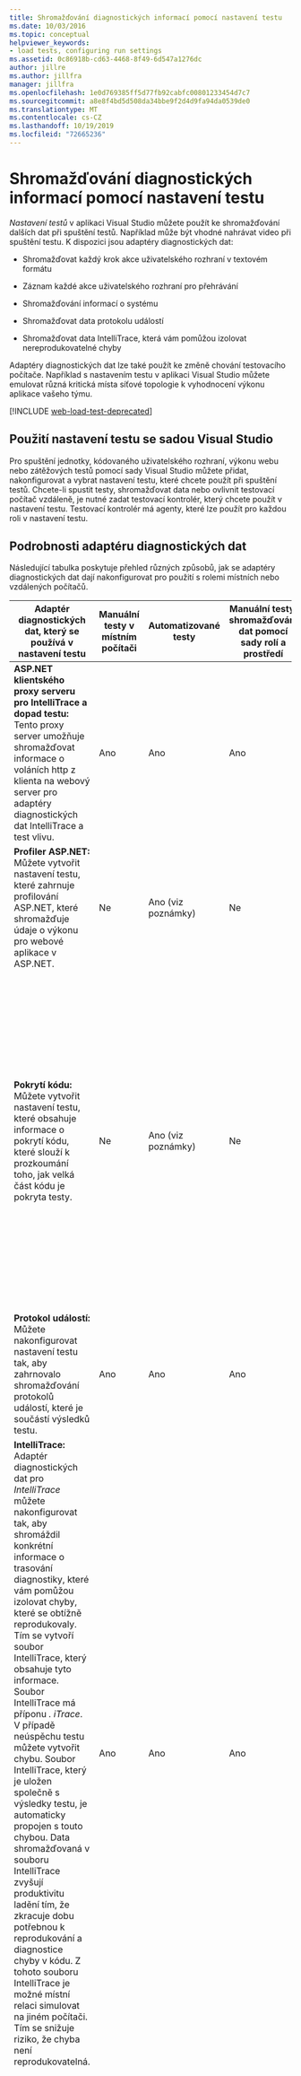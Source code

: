 ```yaml
---
title: Shromažďování diagnostických informací pomocí nastavení testu
ms.date: 10/03/2016
ms.topic: conceptual
helpviewer_keywords:
- load tests, configuring run settings
ms.assetid: 0c86918b-cd63-4468-8f49-6d547a1276dc
author: jillre
ms.author: jillfra
manager: jillfra
ms.openlocfilehash: 1e0d769385ff5d77fb92cabfc00801233454d7c7
ms.sourcegitcommit: a8e8f4bd5d508da34bbe9f2d4d9fa94da0539de0
ms.translationtype: MT
ms.contentlocale: cs-CZ
ms.lasthandoff: 10/19/2019
ms.locfileid: "72665236"
---
```

# <a name="collect-diagnostic-information-using-test-settings"></a>Shromažďování diagnostických informací pomocí nastavení testu

*Nastavení testů* v aplikaci Visual Studio můžete použít ke shromažďování dalších dat při spuštění testů. Například může být vhodné nahrávat video při spuštění testu. K dispozici jsou adaptéry diagnostických dat:

- Shromažďovat každý krok akce uživatelského rozhraní v textovém formátu

- Záznam každé akce uživatelského rozhraní pro přehrávání

- Shromažďování informací o systému

- Shromažďovat data protokolu událostí

- Shromažďovat data IntelliTrace, která vám pomůžou izolovat nereprodukovatelné chyby

Adaptéry diagnostických dat lze také použít ke změně chování testovacího počítače. Například s nastavením testu v aplikaci Visual Studio můžete emulovat různá kritická místa síťové topologie k vyhodnocení výkonu aplikace vašeho týmu.

[!INCLUDE [web-load-test-deprecated](includes/web-load-test-deprecated.md)]

## <a name="use-test-settings-with-visual-studio"></a>Použití nastavení testu se sadou Visual Studio

Pro spuštění jednotky, kódovaného uživatelského rozhraní, výkonu webu nebo zátěžových testů pomocí sady Visual Studio můžete přidat, nakonfigurovat a vybrat nastavení testu, které chcete použít při spuštění testů. Chcete-li spustit testy, shromažďovat data nebo ovlivnit testovací počítač vzdáleně, je nutné zadat testovací kontrolér, který chcete použít v nastavení testu. Testovací kontrolér má agenty, které lze použít pro každou roli v nastavení testu.

## <a name="diagnostic-data-adapter-details"></a>Podrobnosti adaptéru diagnostických dat

Následující tabulka poskytuje přehled různých způsobů, jak se adaptéry diagnostických dat dají nakonfigurovat pro použití s rolemi místních nebo vzdálených počítačů.

|Adaptér diagnostických dat, který se používá v nastavení testu|Manuální testy v místním počítači|Automatizované testy|Manuální testy: shromažďování dat pomocí sady rolí a prostředí|Poznámky|
|-|-|-|-|-|
|**ASP.NET klientského proxy serveru pro IntelliTrace a dopad testu:** Tento proxy server umožňuje shromažďovat informace o voláních http z klienta na webový server pro adaptéry diagnostických dat IntelliTrace a test vlivu.|Ano|Ano|Ano|– Použijte tuto možnost pouze v případě, že jsou pro roli klienta vybrány adaptéry diagnostických dat IntelliTrace nebo test dopadu.|
|**Profiler ASP.NET:** Můžete vytvořit nastavení testu, které zahrnuje profilování ASP.NET, které shromažďuje údaje o výkonu pro webové aplikace v ASP.NET.|Ne|Ano (viz poznámky)|Ne|– Tento adaptér diagnostických dat je podporován pouze při spuštění zátěžových testů ze sady Visual Studio.|
|**Pokrytí kódu:** Můžete vytvořit nastavení testu, které obsahuje informace o pokrytí kódu, které slouží k prozkoumání toho, jak velká část kódu je pokryta testy.|Ne|Ano (viz poznámky)|Ne|– Pokrytí kódu lze použít pouze při spuštění automatizovaného testu ze sady Visual Studio nebo *MSTest. exe*a pouze z počítače, na kterém je test spuštěn. Vzdálená kolekce není podporována.<br />– Shromažďování dat o pokrytí kódu nefunguje, pokud máte nastavení testu nakonfigurované na shromažďování informací IntelliTrace. **Poznámka:**  Tento adaptér diagnostických dat platí pouze pro nastavení testu sady Visual Studio. Nepoužívá se pro nastavení testu v Microsoft Test Manager. Kromě toho je tento adaptér kompatibilní s projekty testů sady Visual Studio 2010. **Poznámka:**  Z důvodu kompatibility je pokrytí kódem použito při spuštění automatických testů z Microsoft Test Manager nebo na vzdáleném testovacím agentovi ze sady Visual Studio pomocí MSTest runneru.|
|**Protokol událostí:** Můžete nakonfigurovat nastavení testu tak, aby zahrnovalo shromažďování protokolů událostí, které je součástí výsledků testu.|Ano|Ano|Ano||
|**IntelliTrace:** Adaptér diagnostických dat pro *IntelliTrace* můžete nakonfigurovat tak, aby shromáždil konkrétní informace o trasování diagnostiky, které vám pomůžou izolovat chyby, které se obtížně reprodukovaly. Tím se vytvoří soubor IntelliTrace, který obsahuje tyto informace. Soubor IntelliTrace má příponu *. iTrace*. V případě neúspěchu testu můžete vytvořit chybu. Soubor IntelliTrace, který je uložen společně s výsledky testu, je automaticky propojen s touto chybou. Data shromažďovaná v souboru IntelliTrace zvyšují produktivitu ladění tím, že zkracuje dobu potřebnou k reprodukování a diagnostice chyby v kódu. Z tohoto souboru IntelliTrace je možné místní relaci simulovat na jiném počítači. Tím se snižuje riziko, že chyba není reprodukovatelná.|Ano|Ano|Ano|– Pokud povolíte shromažďování dat IntelliTrace, shromažďování dat o pokrytí kódu nefungují.<br />– Pokud používáte IntelliTrace pro roli webového klienta, je také nutné vybrat proxy klienta ASP.NET pro IntelliTrace a adaptér diagnostických dat dopadu testu.<br />-Podporovány jsou pouze následující verze služby IIS: IIS 7,0, IIS 7,5 a IIS 8,0.|
|**Emulace sítě:** Můžete určit, že chcete do testu umístit umělé zatížení sítě pomocí nastavení testu. Emulace sítě má vliv na komunikaci do a z počítače tím, že emuluje konkrétní rychlost síťového připojení, například telefonické připojení. |Ne|Ano (viz poznámky)|Ne|Adaptér diagnostických dat emulace sítě můžete použít pro roli klienta nebo serveru. Nemusíte používat adaptér na obou těchto rolích, které vzájemně komunikují. **Poznámka:**  Tento adaptér diagnostických dat platí pouze pro nastavení testu sady Visual Studio. Nepoužívá se pro nastavení testu v Microsoft Test Manager. **Poznámka:**  K zvýšení rychlosti síťového připojení nelze použít emulaci sítě. **Upozornění:**  Pokud zahrnete adaptér diagnostických dat emulace sítě do nastavení testu a máte v úmyslu ho použít na místním počítači, je nutné také připojit ovladač emulace sítě k jednomu z síťových adaptérů vašeho počítače. Ovladač emulace sítě je vyžadován pro fungování adaptéru diagnostických dat síťové emulace. Ovladač emulace sítě je nainstalovaný a vázaný na adaptér dvěma způsoby: <ul><li>**Ovladač pro emulaci sítě nainstalovaný s Microsoft Visual Studio testovacího agenta:** Testovacího agenta sady Visual Studio lze použít na vzdálených počítačích i na místním počítači. Když nainstalujete testovacího agenta sady Visual Studio, proces instalace zahrnuje konfigurační krok, který váže ovladač emulace sítě k vaší síťové kartě. Další informace najdete v tématu [instalace a konfigurace testovacích agentů](../test/lab-management/install-configure-test-agents.md).</li><li>**Ovladač pro emulaci sítě nainstalovaný s Microsoft Visual Studio Test Professional:** Při prvním použití emulace sítě budete vyzváni k navázání ovladače emulace sítě na síťovou kartu.</li></ul> Ovladač emulace sítě můžete také nainstalovat z příkazového řádku na místním počítači bez instalace testovacího agenta sady Visual Studio pomocí následujícího příkazu: **VSTESTCONFIG NETWORKEMULATION/Install** **Upozornění:** síť Adaptér emulace se ignoruje zátěžovým testem. Místo toho testy zatížení používají nastavení, která jsou uvedena v síťové kombinaci scénáře zátěžového testu.|
|**Systémové informace:** Nastavení testu lze nastavit tak, aby obsahovalo systémové informace o počítači, na kterém je test spuštěn.|Ano|Ano|Ano||
|**Dopad testu:** Můžete shromažďovat informace o metodách kódu vaší aplikace, které byly použity při spuštění testovacího případu. To lze použít společně se změnami v kódu aplikace, které vývojáři udělali k určení, které testy byly ovlivněny změnami vývoje.|Ano|Ano|Ano|– Pokud shromažďujete data dopadu testu pro roli webového klienta, je také nutné vybrat proxy server klienta ASP.NET pro adaptér diagnostických dat IntelliTrace a dopad testu.<br />-Podporovány jsou pouze následující verze služby IIS: IIS 7,0, IIS 7,5 a IIS 8,0.|
|**Záznam videa:** Můžete vytvořit záznam videa relace plochy při spuštění testu. Video může pomáhat ostatním členům týmu izolovat problémy s aplikacemi, které se obtížně reprodukovaly.|Ano|Ano (viz poznámky)|Ano|– Pokud povolíte, aby byl software testovacího agenta spuštěn jako proces namísto služby, můžete vytvořit záznam videa při spuštění automatizovaných testů.|